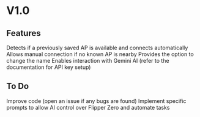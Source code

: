 # V1.0


## Features

  Detects if a previously saved AP is available and connects automatically
  Allows manual connection if no known AP is nearby
  Provides the option to change the name
  Enables interaction with Gemini AI (refer to the documentation for API key setup)

## To Do

  Improve code (open an issue if any bugs are found)
  Implement specific prompts to allow AI control over Flipper Zero and automate tasks
